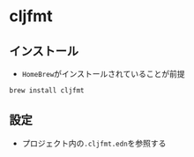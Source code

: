 # cljfmt

## インストール

- `HomeBrew`がインストールされていることが前提

```sh
brew install cljfmt
```

## 設定

- プロジェクト内の`.cljfmt.edn`を参照する
